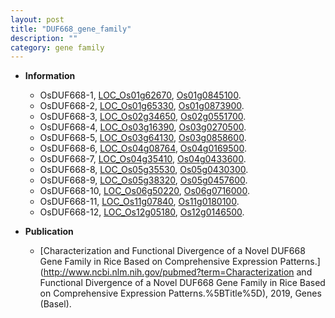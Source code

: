 ```yaml
---
layout: post
title: "DUF668_gene_family"
description: ""
category: gene family
---
```


* **Information**  
    + OsDUF668-1, [LOC_Os01g62670](http://rice.uga.edu/cgi-bin/ORF_infopage.cgi?orf=LOC_Os01g62670), [Os01g0845100](https://rapdb.dna.affrc.go.jp/locus/?name=Os01g0845100).
    + OsDUF668-2, [LOC_Os01g65330](http://rice.uga.edu/cgi-bin/ORF_infopage.cgi?orf=LOC_Os01g65330), [Os01g0873900](https://rapdb.dna.affrc.go.jp/locus/?name=Os01g0873900).
    + OsDUF668-3, [LOC_Os02g34650](http://rice.uga.edu/cgi-bin/ORF_infopage.cgi?orf=LOC_Os02g34650), [Os02g0551700](https://rapdb.dna.affrc.go.jp/locus/?name=Os02g0551700).
    + OsDUF668-4, [LOC_Os03g16390](http://rice.uga.edu/cgi-bin/ORF_infopage.cgi?orf=LOC_Os03g16390), [Os03g0270500](https://rapdb.dna.affrc.go.jp/locus/?name=Os03g0270500).
    + OsDUF668-5, [LOC_Os03g64130](http://rice.uga.edu/cgi-bin/ORF_infopage.cgi?orf=LOC_Os03g64130), [Os03g0858600](https://rapdb.dna.affrc.go.jp/locus/?name=Os03g0858600).
    + OsDUF668-6, [LOC_Os04g08764](http://rice.uga.edu/cgi-bin/ORF_infopage.cgi?orf=LOC_Os04g08764), [Os04g0169500](https://rapdb.dna.affrc.go.jp/locus/?name=Os04g0169500).
    + OsDUF668-7, [LOC_Os04g35410](http://rice.uga.edu/cgi-bin/ORF_infopage.cgi?orf=LOC_Os04g35410), [Os04g0433600](https://rapdb.dna.affrc.go.jp/locus/?name=Os04g0433600).
    + OsDUF668-8, [LOC_Os05g35530](http://rice.uga.edu/cgi-bin/ORF_infopage.cgi?orf=LOC_Os05g35530), [Os05g0430300](https://rapdb.dna.affrc.go.jp/locus/?name=Os05g0430300).
    + OsDUF668-9, [LOC_Os05g38320](http://rice.uga.edu/cgi-bin/ORF_infopage.cgi?orf=LOC_Os05g38320), [Os05g0457600](https://rapdb.dna.affrc.go.jp/locus/?name=Os05g0457600).
    + OsDUF668-10, [LOC_Os06g50220](http://rice.uga.edu/cgi-bin/ORF_infopage.cgi?orf=LOC_Os06g50220), [Os06g0716000](https://rapdb.dna.affrc.go.jp/locus/?name=Os06g0716000).
    + OsDUF668-11, [LOC_Os11g07840](http://rice.uga.edu/cgi-bin/ORF_infopage.cgi?orf=LOC_Os11g07840), [Os11g0180100](https://rapdb.dna.affrc.go.jp/locus/?name=Os11g0180100).
    + OsDUF668-12, [LOC_Os12g05180](http://rice.uga.edu/cgi-bin/ORF_infopage.cgi?orf=LOC_Os12g05180), [Os12g0146500](https://rapdb.dna.affrc.go.jp/locus/?name=Os12g0146500).

* **Publication**  
    + [Characterization and Functional Divergence of a Novel DUF668 Gene Family in Rice Based on Comprehensive Expression Patterns.](http://www.ncbi.nlm.nih.gov/pubmed?term=Characterization and Functional Divergence of a Novel DUF668 Gene Family in Rice Based on Comprehensive Expression Patterns.%5BTitle%5D), 2019, Genes (Basel).


